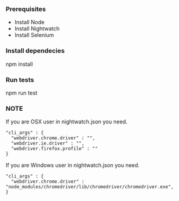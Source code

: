 ### Prerequisites

- Install Node
- Install Nightwatch
- Install Selenium

### Install dependecies


npm install


### Run tests

npm run test


### NOTE

If you are OSX user in nightwatch.json you need.


    "cli_args" : {
      "webdriver.chrome.driver" : "",
      "webdriver.ie.driver" : "",
      "webdriver.firefox.profile" : ""
    }



If you are Windows user in nightwatch.json you need.



    "cli_args" : {
      "webdriver.chrome.driver" : "node_modules/chromedriver/lib/chromedriver/chromedriver.exe",
    }
